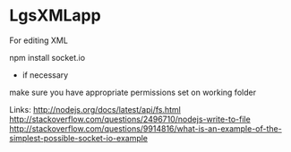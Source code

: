 LgsXMLapp
=========

For editing XML


npm install socket.io
- if necessary

make sure you have appropriate permissions set on working folder



Links:
http://nodejs.org/docs/latest/api/fs.html
http://stackoverflow.com/questions/2496710/nodejs-write-to-file
http://stackoverflow.com/questions/9914816/what-is-an-example-of-the-simplest-possible-socket-io-example